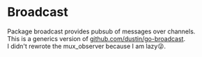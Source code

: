 # Broadcast
Package broadcast provides pubsub of messages over channels.  
This is a generics version of [github.com/dustin/go-broadcast](github.com/dustin/go-broadcast).    
I didn't rewrote the mux_observer because I am lazy😜.  